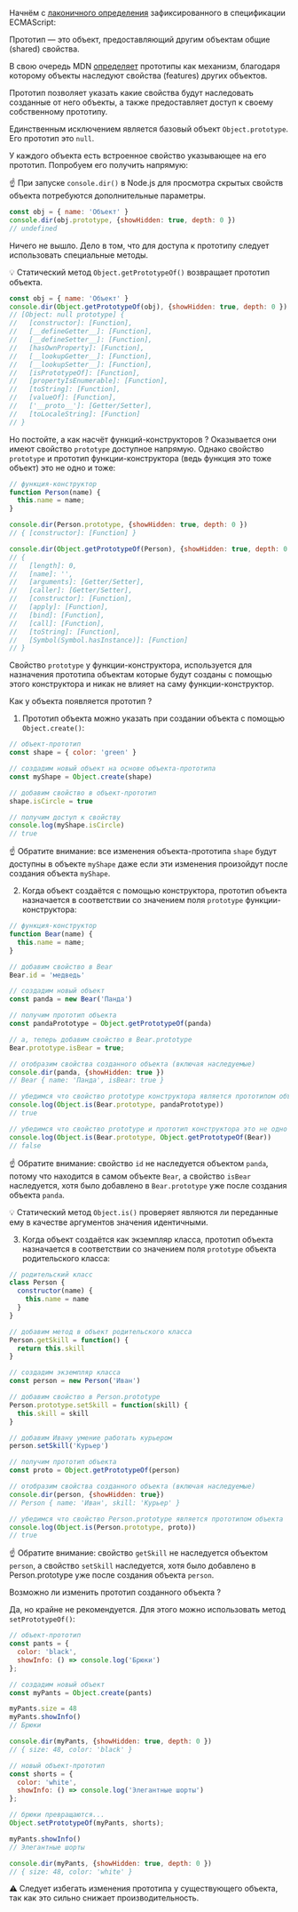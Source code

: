 Начнём с [лаконичного определения](https://tc39.es/ecma262/multipage/overview.html#sec-terms-and-definitions-prototype) зафиксированного в спецификации ECMAScript:

Прототип — это объект, предоставляющий другим объектам общие (shared) свойства.

В свою очередь MDN [определяет](https://developer.mozilla.org/en-US/docs/Learn/JavaScript/Objects/Object_prototypes) прототипы как механизм, благодаря которому объекты наследуют свойства (features) других объектов.

Прототип позволяет указать какие свойства будут наследовать созданные от него объекты, а также предоставляет доступ к своему собственному прототипу.

Единственным исключением является базовый объект `Object.prototype`. Его прототип это `null`.

У каждого объекта есть встроенное свойство указывающее на его прототип. Попробуем его получить напрямую:

☝️ При запуске `console.dir()` в Node.js для просмотра скрытых свойств объекта потребуются дополнительные параметры.

```js
const obj = { name: 'Объект' }
console.dir(obj.prototype, {showHidden: true, depth: 0 })
// undefined
```

Ничего не вышло. Дело в том, что для доступа к прототипу следует использовать специальные методы.

💡 Статический метод `Object.getPrototypeOf()` возвращает прототип объекта.

```js
const obj = { name: 'Объект' }
console.dir(Object.getPrototypeOf(obj), {showHidden: true, depth: 0 })
// [Object: null prototype] {
//   [constructor]: [Function],
//   [__defineGetter__]: [Function],
//   [__defineSetter__]: [Function],
//   [hasOwnProperty]: [Function],
//   [__lookupGetter__]: [Function],
//   [__lookupSetter__]: [Function],
//   [isPrototypeOf]: [Function],
//   [propertyIsEnumerable]: [Function],
//   [toString]: [Function],
//   [valueOf]: [Function],
//   ['__proto__']: [Getter/Setter],
//   [toLocaleString]: [Function]
// }

```

Но постойте, а как насчёт функций-конструкторов ? Оказывается они имеют свойство `prototype` доступное напрямую. Однако свойство `prototype` и прототип функции-конструктора (ведь функция это тоже объект) это не одно и тоже:

```js
// функция-конструктор
function Person(name) {
  this.name = name;
}

console.dir(Person.prototype, {showHidden: true, depth: 0 })
// { [constructor]: [Function] }

console.dir(Object.getPrototypeOf(Person), {showHidden: true, depth: 0 })
// {
//   [length]: 0,
//   [name]: '',
//   [arguments]: [Getter/Setter],
//   [caller]: [Getter/Setter],
//   [constructor]: [Function],
//   [apply]: [Function],
//   [bind]: [Function],
//   [call]: [Function],
//   [toString]: [Function],
//   [Symbol(Symbol.hasInstance)]: [Function]
// }

```

Свойство `prototype` у функции-конструктора, используется для назначения прототипа объектам которые будут созданы с помощью этого конструктора и никак не влияет на саму функции-конструктор.

Как у объекта появляется прототип ?

1. Прототип объекта можно указать при создании объекта с помощью `Object.create()`:

```js
// объект-прототип
const shape = { color: 'green' }

// создадим новый объект на основе объекта-прототипа
const myShape = Object.create(shape)

// добавим свойство в объект-прототип
shape.isCircle = true

// получим доступ к свойству
console.log(myShape.isCircle)
// true
```
☝️ Обратите внимание: все изменения объекта-прототипа `shape` будут доступны в объекте `myShape` даже если эти изменения произойдут после создания объекта `myShape`.

2. Когда объект создаётся с помощью конструктора, прототип объекта назначается в соответствии со значением поля `prototype` функции-конструктора:

```js
// функция-конструктор
function Bear(name) {
  this.name = name;
}

// добавим свойство в Bear
Bear.id = 'медведь'

// создадим новый объект
const panda = new Bear('Панда')

// получим прототип объекта
const pandaPrototype = Object.getPrototypeOf(panda)

// а, теперь добавим свойство в Bear.prototype
Bear.prototype.isBear = true;

// отобразим свойства созданного объекта (включая наследуемые)
console.dir(panda, {showHidden: true })
// Bear { name: 'Панда', isBear: true }

// убедимся что свойство prototype конструктора является прототипом объекта
console.log(Object.is(Bear.prototype, pandaPrototype))
// true

// убедимся что свойство prototype и прототип конструктора это не одно и тоже
console.log(Object.is(Bear.prototype, Object.getPrototypeOf(Bear))
// false
```
☝️ Обратите внимание: свойство `id` не наследуется объектом `panda`, потому что находится в самом объекте `Bear`, а свойство `isBear` наследуется, хотя было добавлено в `Bear.prototype` уже после создания объекта `panda`.

💡 Статический метод `Object.is()` проверяет являются ли переданные ему в качестве аргументов значения идентичными.

3. Когда объект создаётся как экземпляр класса, прототип объекта назначается в соответствии со значением поля `prototype` объекта родительского класса:

```js
// родительский класс
class Person {
  constructor(name) {
    this.name = name
  }
}

// добавим метод в объект родительского класса
Person.getSkill = function() {
  return this.skill
}

// создадим экземпляр класса
const person = new Person('Иван')

// добавим свойство в Person.prototype
Person.prototype.setSkill = function(skill) {
  this.skill = skill
}

// добавим Ивану умение работать курьером
person.setSkill('Курьер')

// получим прототип объекта
const proto = Object.getPrototypeOf(person)

// отобразим свойства созданного объекта (включая наследуемые)
console.dir(person, {showHidden: true})
// Person { name: 'Иван', skill: 'Курьер' }

// убедимся что свойство Person.prototype является прототипом объекта
console.log(Object.is(Person.prototype, proto))
// true
```
☝️ Обратите внимание: свойство `getSkill` не наследуется объектом `person`, а свойство `setSkill` наследуется, хотя было добавлено в Person.prototype уже после создания объекта `person`.

Возможно ли изменить прототип созданного объекта ?

Да, но крайне не рекомендуется. Для этого можно использовать метод `setPrototypeOf()`:

```js
// объект-прототип
const pants = {
  color: 'black',
  showInfo: () => console.log('Брюки')
};

// создадим новый объект
const myPants = Object.create(pants)

myPants.size = 48
myPants.showInfo()
// Брюки

console.dir(myPants, {showHidden: true, depth: 0 })
// { size: 48, color: 'black' }

// новый объект-прототип
const shorts = {
  color: 'white',
  showInfo: () => console.log('Элегантные шорты')
};

// брюки превращаются...
Object.setPrototypeOf(myPants, shorts);

myPants.showInfo()
// Элегантные шорты

console.dir(myPants, {showHidden: true, depth: 0 })
// { size: 48, color: 'white' }
```

⚠️ Следует избегать изменения прототипа у существующего объекта, так как это сильно снижает производительность.
